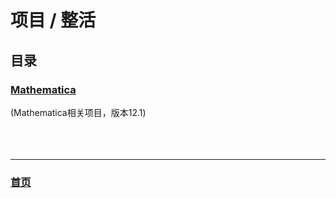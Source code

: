 # 项目 / 整活
## 目录


### [Mathematica](./Mathematica/index.md)
(Mathematica相关项目，版本12.1)  
<br><br><br>  



<hr>

### [首页](../../index.html)